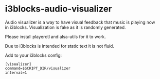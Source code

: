 # i3blocks-audio-visualizer

Audio visualizer is a way to have visual feedback that music is playing now in i3blocks. Visualization is fake as it is randomly generated. 

Please install playerctl and alsa-utils for it to work.

Due to i3blocks is intended for static text it is not fluid.

Add to your i3blocks config:
```
[visualizer]
command=$SCRIPT_DIR/visualizer
interval=1
```
